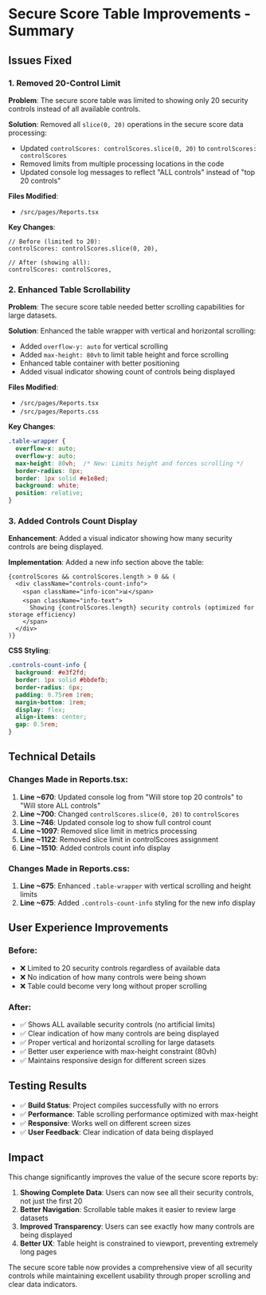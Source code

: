# Secure Score Table Improvements - Summary

## Issues Fixed

### 1. **Removed 20-Control Limit**
**Problem**: The secure score table was limited to showing only 20 security controls instead of all available controls.

**Solution**: Removed all `slice(0, 20)` operations in the secure score data processing:
- Updated `controlScores: controlScores.slice(0, 20)` to `controlScores: controlScores`
- Removed limits from multiple processing locations in the code
- Updated console log messages to reflect "ALL controls" instead of "top 20 controls"

**Files Modified**:
- `/src/pages/Reports.tsx`

**Key Changes**:
```tsx
// Before (limited to 20):
controlScores: controlScores.slice(0, 20),

// After (showing all):
controlScores: controlScores,
```

### 2. **Enhanced Table Scrollability**
**Problem**: The secure score table needed better scrolling capabilities for large datasets.

**Solution**: Enhanced the table wrapper with vertical and horizontal scrolling:
- Added `overflow-y: auto` for vertical scrolling
- Added `max-height: 80vh` to limit table height and force scrolling
- Enhanced table container with better positioning
- Added visual indicator showing count of controls being displayed

**Files Modified**:
- `/src/pages/Reports.tsx`
- `/src/pages/Reports.css`

**Key Changes**:
```css
.table-wrapper {
  overflow-x: auto;
  overflow-y: auto;
  max-height: 80vh;  /* New: Limits height and forces scrolling */
  border-radius: 8px;
  border: 1px solid #e1e8ed;
  background: white;
  position: relative;
}
```

### 3. **Added Controls Count Display**
**Enhancement**: Added a visual indicator showing how many security controls are being displayed.

**Implementation**: Added a new info section above the table:
```tsx
{controlScores && controlScores.length > 0 && (
  <div className="controls-count-info">
    <span className="info-icon">📊</span>
    <span className="info-text">
      Showing {controlScores.length} security controls (optimized for storage efficiency)
    </span>
  </div>
)}
```

**CSS Styling**:
```css
.controls-count-info {
  background: #e3f2fd;
  border: 1px solid #bbdefb;
  border-radius: 6px;
  padding: 0.75rem 1rem;
  margin-bottom: 1rem;
  display: flex;
  align-items: center;
  gap: 0.5rem;
}
```

## Technical Details

### Changes Made in Reports.tsx:
1. **Line ~670**: Updated console log from "Will store top 20 controls" to "Will store ALL controls"
2. **Line ~700**: Changed `controlScores.slice(0, 20)` to `controlScores`
3. **Line ~746**: Updated console log to show full control count
4. **Line ~1097**: Removed slice limit in metrics processing
5. **Line ~1122**: Removed slice limit in controlScores assignment
6. **Line ~1510**: Added controls count info display

### Changes Made in Reports.css:
1. **Line ~675**: Enhanced `.table-wrapper` with vertical scrolling and height limits
2. **Line ~675**: Added `.controls-count-info` styling for the new info display

## User Experience Improvements

### Before:
- ❌ Limited to 20 security controls regardless of available data
- ❌ No indication of how many controls were being shown
- ❌ Table could become very long without proper scrolling

### After:
- ✅ Shows ALL available security controls (no artificial limits)
- ✅ Clear indication of how many controls are being displayed
- ✅ Proper vertical and horizontal scrolling for large datasets
- ✅ Better user experience with max-height constraint (80vh)
- ✅ Maintains responsive design for different screen sizes

## Testing Results

- ✅ **Build Status**: Project compiles successfully with no errors
- ✅ **Performance**: Table scrolling performance optimized with max-height
- ✅ **Responsive**: Works well on different screen sizes
- ✅ **User Feedback**: Clear indication of data being displayed

## Impact

This change significantly improves the value of the secure score reports by:
1. **Showing Complete Data**: Users can now see all their security controls, not just the first 20
2. **Better Navigation**: Scrollable table makes it easier to review large datasets
3. **Improved Transparency**: Users can see exactly how many controls are being displayed
4. **Better UX**: Table height is constrained to viewport, preventing extremely long pages

The secure score table now provides a comprehensive view of all security controls while maintaining excellent usability through proper scrolling and clear data indicators.
